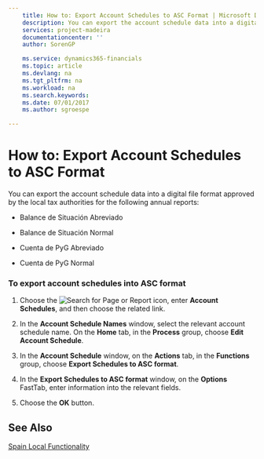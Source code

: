 ```yaml
---
    title: How to: Export Account Schedules to ASC Format | Microsoft Docs
    description: You can export the account schedule data into a digital file format approved by the local tax authorities for the following annual reports:
    services: project-madeira
    documentationcenter: ''
    author: SorenGP

    ms.service: dynamics365-financials
    ms.topic: article
    ms.devlang: na
    ms.tgt_pltfrm: na
    ms.workload: na
    ms.search.keywords:
    ms.date: 07/01/2017
    ms.author: sgroespe

---
```

# How to: Export Account Schedules to ASC Format
You can export the account schedule data into a digital file format approved by the local tax authorities for the following annual reports:  
  
-   Balance de Situación Abreviado  
  
-   Balance de Situación Normal  
  
-   Cuenta de PyG Abreviado  
  
-   Cuenta de PyG Normal  
  
### To export account schedules into ASC format  
  
1.  Choose the ![Search for Page or Report](media/ui-search/search_small.png "Search for Page or Report icon") icon, enter **Account Schedules**, and then choose the related link.  
  
2.  In the **Account Schedule Names** window, select the relevant account schedule name. On the **Home** tab, in the **Process** group, choose **Edit Account Schedule**.  
  
3.  In the **Account Schedule** window, on the **Actions** tab, in the **Functions** group, choose **Export Schedules to ASC format**.  
  
4.  In the **Export Schedules to ASC format** window, on the **Options** FastTab, enter information into the relevant fields.  
  
5.  Choose the **OK** button.  
  
## See Also  
 [Spain Local Functionality](spain-local-functionality.md)